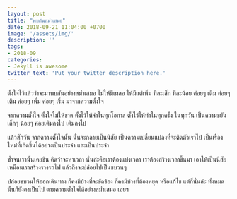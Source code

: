 ```yaml
---
layout: post
title: "พบกันสม่ำเสมอ"
date: 2018-09-21 11:04:00 +0700
image: '/assets/img/'
description: ''
tags:
- 2018-09
categories:
- Jekyll is awesome
twitter_text: 'Put your twitter description here.'
---
```

ตั้งใจไว้แล้วว่าจะมาพบกันอย่างสม่ำเสมอ ไม่ให้มีเผลอ ให้มีแต่เพิ่ม ทีละเล็ก ทีละน้อย ค่อยๆ เติม ค่อยๆ เติม ค่อยๆ เพิ่ม ค่อยๆ เริ่ม มาจากความตั้งใจ

จากความตั้งใจ ตั้งใจไม่ให้ขาด ตั้งไว้ให้จำในทุกโอกาส ตั้งไว้ให้ทำในทุกครั้ง ในทุกวัน เป็นความขยันเล็กๆ น้อยๆ ค่อยเติมลงไป เติมลงไป

แล้วสักวัน จากความตั้งใจนั้น นั่นจะกลายเป็นนิสัย เป็นความเปลี่ยนแปลงที่จะติดตัวเราไป เป็นเรื่องใหม่ที่เกิดขึ้นได้อย่างเป็นประจำ และเป็นประจำ

ซ้ำจนเรานั้นเคยชิน คิดว่าจะหาเวลา นั่นล่ะคือเราต้องแบ่งเวลา เราต้องสร้างเวลาขึ้นมา เอาให้เป็นนิสัย เหมือนเราสร้างรางรถไฟ แล้วถึงจะปล่อยไปเป็นขบวนๆ

ปล่อยขบวนให้ออกเดินทาง ก็คงมีบ้างที่จะขัดข้อง ก็คงมีบ้างที่ต้องหยุด หรือแก้ไข แต่ก็นั่นล่ะ ทั้งหมดนั้นก็ยังคงเป็นไป ตามความตั้งใจได้อย่างสม่ำเสมอ เอยฯ
